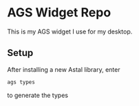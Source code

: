 # AGS Widget Repo
This is my AGS widget I use for my desktop.
## Setup
After installing a new Astal library, enter
```bash
ags types
```
to generate the types
